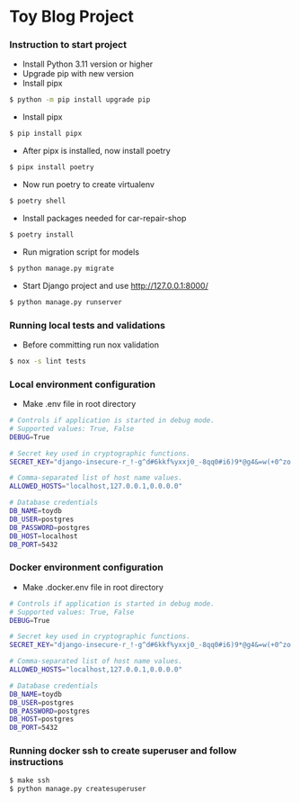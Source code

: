 # Toy Blog Project

### Instruction to start project
- Install Python 3.11 version or higher
- Upgrade pip with new version
- Install pipx
```bash
$ python -m pip install upgrade pip
```
- Install pipx
```bash
$ pip install pipx
```
- After pipx is installed, now install poetry
```bash
$ pipx install poetry
```
- Now run poetry to create virtualenv
```bash
$ poetry shell
```
- Install packages needed for car-repair-shop
```bash
$ poetry install
```
- Run migration script for models
```bash
$ python manage.py migrate
```
- Start Django project and use http://127.0.0.1:8000/
```bash
$ python manage.py runserver
```

### Running local tests and validations
- Before committing run nox validation
```bash
$ nox -s lint tests
```

### Local environment configuration
- Make .env file in root directory
```bash
# Controls if application is started in debug mode.
# Supported values: True, False
DEBUG=True

# Secret key used in cryptographic functions.
SECRET_KEY="django-insecure-r_!-g^d#6kkf%yxxj0_-8qq0#i6)9*@g4&=w(+0^zo!gk**!5+"

# Comma-separated list of host name values.
ALLOWED_HOSTS="localhost,127.0.0.1,0.0.0.0"

# Database credentials
DB_NAME=toydb
DB_USER=postgres
DB_PASSWORD=postgres
DB_HOST=localhost
DB_PORT=5432
```

### Docker environment configuration
- Make .docker.env file in root directory
```bash
# Controls if application is started in debug mode.
# Supported values: True, False
DEBUG=True

# Secret key used in cryptographic functions.
SECRET_KEY="django-insecure-r_!-g^d#6kkf%yxxj0_-8qq0#i6)9*@g4&=w(+0^zo!gk**!5+"

# Comma-separated list of host name values.
ALLOWED_HOSTS="localhost,127.0.0.1,0.0.0.0"

# Database credentials
DB_NAME=toydb
DB_USER=postgres
DB_PASSWORD=postgres
DB_HOST=postgres
DB_PORT=5432
```
### Running docker ssh to create superuser and follow instructions
```bash
$ make ssh
$ python manage.py createsuperuser
```